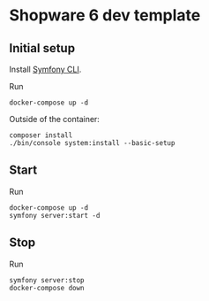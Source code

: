 # Shopware 6 dev template

## Initial setup

Install [Symfony CLI](https://symfony.com/download).

Run
```
docker-compose up -d
```
Outside of the container: 
```
composer install
./bin/console system:install --basic-setup
```

## Start

Run
```
docker-compose up -d
symfony server:start -d
```

## Stop

Run
```
symfony server:stop
docker-compose down
```
